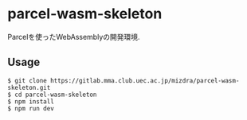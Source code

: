 # parcel-wasm-skeleton
Parcelを使ったWebAssemblyの開発環境.

## Usage
```
$ git clone https://gitlab.mma.club.uec.ac.jp/mizdra/parcel-wasm-skeleton.git
$ cd parcel-wasm-skeleton
$ npm install
$ npm run dev
```
